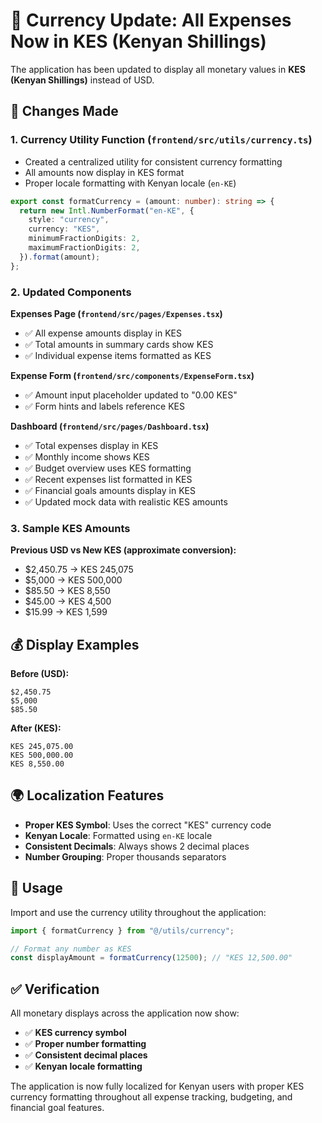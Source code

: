 # 💱 Currency Update: All Expenses Now in KES (Kenyan Shillings)

The application has been updated to display all monetary values in **KES (Kenyan Shillings)** instead of USD.

## 🔄 Changes Made

### 1. Currency Utility Function (`frontend/src/utils/currency.ts`)

- Created a centralized utility for consistent currency formatting
- All amounts now display in KES format
- Proper locale formatting with Kenyan locale (`en-KE`)

```typescript
export const formatCurrency = (amount: number): string => {
  return new Intl.NumberFormat("en-KE", {
    style: "currency",
    currency: "KES",
    minimumFractionDigits: 2,
    maximumFractionDigits: 2,
  }).format(amount);
};
```

### 2. Updated Components

**Expenses Page (`frontend/src/pages/Expenses.tsx`)**

- ✅ All expense amounts display in KES
- ✅ Total amounts in summary cards show KES
- ✅ Individual expense items formatted as KES

**Expense Form (`frontend/src/components/ExpenseForm.tsx`)**

- ✅ Amount input placeholder updated to "0.00 KES"
- ✅ Form hints and labels reference KES

**Dashboard (`frontend/src/pages/Dashboard.tsx`)**

- ✅ Total expenses display in KES
- ✅ Monthly income shows KES
- ✅ Budget overview uses KES formatting
- ✅ Recent expenses list formatted in KES
- ✅ Financial goals amounts display in KES
- ✅ Updated mock data with realistic KES amounts

### 3. Sample KES Amounts

**Previous USD vs New KES (approximate conversion):**

- $2,450.75 → KES 245,075
- $5,000 → KES 500,000
- $85.50 → KES 8,550
- $45.00 → KES 4,500
- $15.99 → KES 1,599

## 💰 Display Examples

**Before (USD):**

```
$2,450.75
$5,000
$85.50
```

**After (KES):**

```
KES 245,075.00
KES 500,000.00
KES 8,550.00
```

## 🌍 Localization Features

- **Proper KES Symbol**: Uses the correct "KES" currency code
- **Kenyan Locale**: Formatted using `en-KE` locale
- **Consistent Decimals**: Always shows 2 decimal places
- **Number Grouping**: Proper thousands separators

## 🔧 Usage

Import and use the currency utility throughout the application:

```typescript
import { formatCurrency } from "@/utils/currency";

// Format any number as KES
const displayAmount = formatCurrency(12500); // "KES 12,500.00"
```

## ✅ Verification

All monetary displays across the application now show:

- ✅ **KES currency symbol**
- ✅ **Proper number formatting**
- ✅ **Consistent decimal places**
- ✅ **Kenyan locale formatting**

The application is now fully localized for Kenyan users with proper KES currency formatting throughout all expense tracking, budgeting, and financial goal features.
